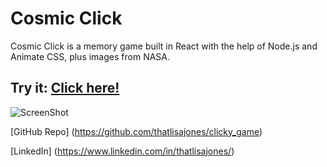 # Cosmic Click

Cosmic Click is a memory game built in React with the help of Node.js and Animate CSS, plus images from NASA.

## Try it: [Click here!](https://cosmic-click.herokuapp.com/)

![ScreenShot](https://github.com/thatlisajones/clicky_game/blob/master/CosmicClickGame.PNG)

[GitHub Repo] (https://github.com/thatlisajones/clicky_game)

[LinkedIn] (https://www.linkedin.com/in/thatlisajones/)